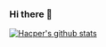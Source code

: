 ### Hi there 👋

[![Hacper's github stats](https://github-readme-stats.vercel.app/api?username=hacperme)](https://github.com/anuraghazra/github-readme-stats)
<!--
**hacperme/hacperme** is a ✨ _special_ ✨ repository because its `README.md` (this file) appears on your GitHub profile.

Here are some ideas to get you started:

- 🔭 I’m currently working on ...
- 🌱 I’m currently learning ...
- 👯 I’m looking to collaborate on ...
- 🤔 I’m looking for help with ...
- 💬 Ask me about ...
- 📫 How to reach me: ...
- 😄 Pronouns: ...
- ⚡ Fun fact: ...
-->
